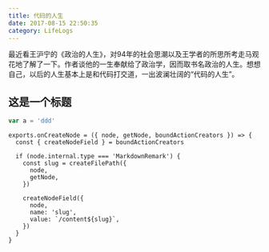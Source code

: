 ```yaml
---
title: 代码的人生
date: 2017-08-15 22:50:35
category: LifeLogs
---
```


最近看王沪宁的《政治的人生》，对94年的社会思潮以及王学者的所思所考走马观花地了解了一下。作者谈他的一生奉献给了政治学，因而取书名政治的人生。想想自己，以后的人生基本上是和代码打交道，一出波澜壮阔的“代码的人生”。

## 这是一个标题

```js
var a = 'ddd'
```

```js{1,4-6}
exports.onCreateNode = ({ node, getNode, boundActionCreators }) => {
  const { createNodeField } = boundActionCreators

  if (node.internal.type === 'MarkdownRemark') {
    const slug = createFilePath({
      node,
      getNode,
    })

    createNodeField({
      node,
      name: 'slug',
      value: `/content${slug}`,
    })
  }
}
```

